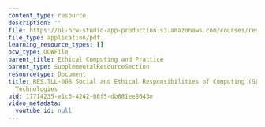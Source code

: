 ```yaml
---
content_type: resource
description: ''
file: https://ol-ocw-studio-app-production.s3.amazonaws.com/courses/res-tll-008-social-and-ethical-responsibilities-of-computing-serc-fall-2021/17714235e1c6424208f5db881ee8643e_RES-TLL008F21-ALP_Open_Technologies_Open_Communities.pdf
file_type: application/pdf
learning_resource_types: []
ocw_type: OCWFile
parent_title: Ethical Computing and Practice
parent_type: SupplementalResourceSection
resourcetype: Document
title: RES.TLL-008 Social and Ethical Responsibilities of Computing (SERC), ALP Open
  Technologies
uid: 17714235-e1c6-4242-08f5-db881ee8643e
video_metadata:
  youtube_id: null
---
```

